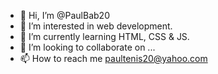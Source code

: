 - 👋 Hi, I’m @PaulBab20 
- 👀 I’m interested in web development.
- 🌱 I’m currently learning HTML, CSS & JS.
- 💞️ I’m looking to collaborate on ...
- 📫 How to reach me paultenis20@yahoo.com

<!---
PaulBab20/PaulBab20 is a ✨ special ✨ repository because its `README.md` (this file) appears on your GitHub profile.
You can click the Preview link to take a look at your changes.
--->
